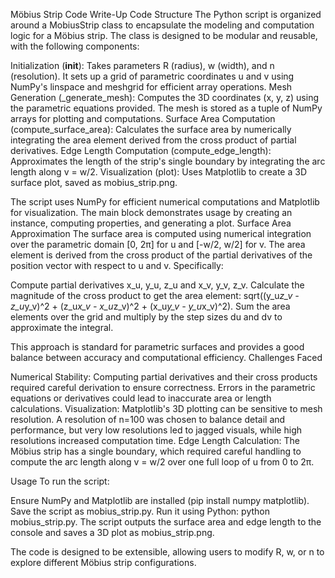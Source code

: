 Möbius Strip Code Write-Up
Code Structure
The Python script is organized around a MobiusStrip class to encapsulate the modeling and computation logic for a Möbius strip. The class is designed to be modular and reusable, with the following components:

Initialization (__init__): Takes parameters R (radius), w (width), and n (resolution). It sets up a grid of parametric coordinates u and v using NumPy's linspace and meshgrid for efficient array operations.
Mesh Generation (_generate_mesh): Computes the 3D coordinates (x, y, z) using the parametric equations provided. The mesh is stored as a tuple of NumPy arrays for plotting and computations.
Surface Area Computation (compute_surface_area): Calculates the surface area by numerically integrating the area element derived from the cross product of partial derivatives.
Edge Length Computation (compute_edge_length): Approximates the length of the strip's single boundary by integrating the arc length along v = w/2.
Visualization (plot): Uses Matplotlib to create a 3D surface plot, saved as mobius_strip.png.

The script uses NumPy for efficient numerical computations and Matplotlib for visualization. The main block demonstrates usage by creating an instance, computing properties, and generating a plot.
Surface Area Approximation
The surface area is computed using numerical integration over the parametric domain [0, 2π] for u and [-w/2, w/2] for v. The area element is derived from the cross product of the partial derivatives of the position vector with respect to u and v. Specifically:

Compute partial derivatives x_u, y_u, z_u and x_v, y_v, z_v.
Calculate the magnitude of the cross product to get the area element: sqrt((y_u*z_v - z_u*y_v)^2 + (z_u*x_v - x_u*z_v)^2 + (x_u*y_v - y_u*x_v)^2).
Sum the area elements over the grid and multiply by the step sizes du and dv to approximate the integral.

This approach is standard for parametric surfaces and provides a good balance between accuracy and computational efficiency.
Challenges Faced

Numerical Stability: Computing partial derivatives and their cross products required careful derivation to ensure correctness. Errors in the parametric equations or derivatives could lead to inaccurate area or length calculations.
Visualization: Matplotlib's 3D plotting can be sensitive to mesh resolution. A resolution of n=100 was chosen to balance detail and performance, but very low resolutions led to jagged visuals, while high resolutions increased computation time.
Edge Length Calculation: The Möbius strip has a single boundary, which required careful handling to compute the arc length along v = w/2 over one full loop of u from 0 to 2π.

Usage
To run the script:

Ensure NumPy and Matplotlib are installed (pip install numpy matplotlib).
Save the script as mobius_strip.py.
Run it using Python: python mobius_strip.py.
The script outputs the surface area and edge length to the console and saves a 3D plot as mobius_strip.png.

The code is designed to be extensible, allowing users to modify R, w, or n to explore different Möbius strip configurations.

